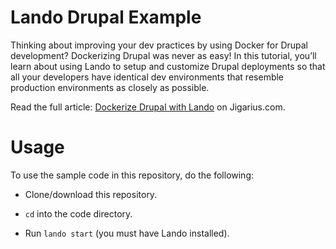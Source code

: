 # Lando Drupal Example

Thinking about improving your dev practices by using Docker for
Drupal development? Dockerizing Drupal was never as easy! In this tutorial,
you’ll learn about using Lando to setup and customize Drupal deployments so
that all your developers have identical dev environments that resemble
production environments as closely as possible.

Read the full article: [Dockerize Drupal with Lando](https://jigarius.com/blog/drupal-with-lando)
on Jigarius.com.

# Usage

To use the sample code in this repository, do the following:

  * Clone/download this repository.

  * `cd` into the code directory.

  * Run `lando start` (you must have Lando installed).

